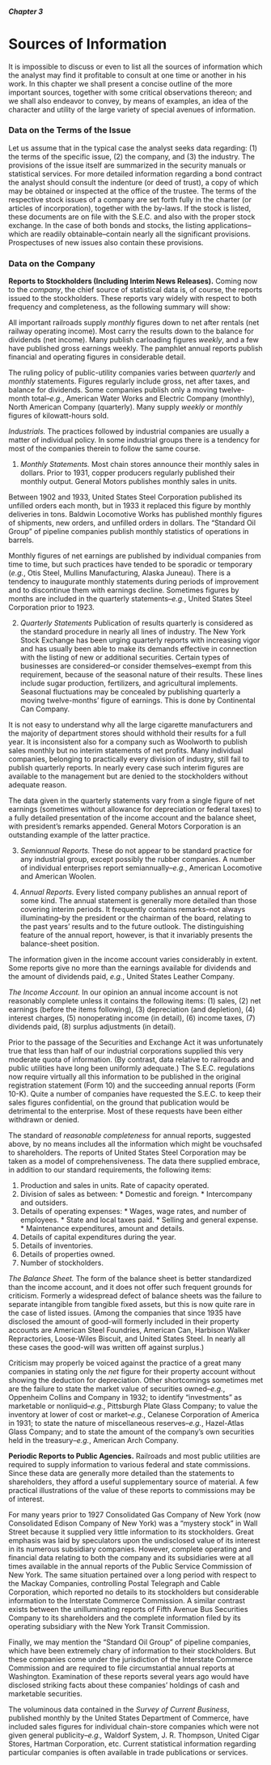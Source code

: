 ##### Chapter 3

# Sources of Information

It is impossible to discuss or even to list all the sources of information which the analyst may find it profitable to consult at one time or another in his work. In this chapter we shall present a concise outline of the more important sources, together with some critical observations thereon; and we shall also endeavor to convey, by means of examples, an idea of the character and utility of the large variety of special avenues of information.

### Data on the Terms of the Issue

Let us assume that in the typical case the analyst seeks data regarding: (1) the terms of the specific issue, (2) the company, and (3) the industry. The provisions of the issue itself are summarized in the security manuals or statistical services. For more detailed information regarding a bond contract the analyst should consult the indenture (or deed of trust), a copy of which may be obtained or inspected at the office of the trustee. The terms of the respective stock issues of a company are set forth fully in the charter (or articles of incorporation), together with the by-laws. If the stock is listed, these documents are on file with the S.E.C. and also with the proper stock exchange. In the case of both bonds and stocks, the listing applications–which are readily obtainable–contain nearly all the significant provisions. Prospectuses of new issues also contain these provisions.

### Data on the Company

**Reports to Stockholders (Including Interim News Releases).** Coming now to the *company*, the chief source of statistical data is, of course, the reports issued to the stockholders. These reports vary widely with respect to both frequency and completeness, as the following summary will show:

All important railroads supply *monthly* figures down to net after rentals (net railway operating income). Most carry the results down to the balance for dividends (net income). Many publish carloading figures *weekly*, and a few have published gross earnings weekly. The pamphlet annual reports publish financial and operating figures in considerable detail.

The ruling policy of public-utility companies varies between *quarterly* and *monthly* statements. Figures regularly include gross, net after taxes, and balance for dividends. Some companies publish only a moving twelve-month total–*e.g.*, American Water Works and Electric Company (monthly), North American Company (quarterly). Many supply *weekly* or *monthly* figures of kilowatt-hours sold.

*Industrials.* The practices followed by industrial companies are usually a matter of individual policy. In some industrial groups there is a tendency for most of the companies therein to follow the same course.

1. *Monthly Statements.* Most chain stores announce their monthly sales in dollars. Prior to 1931, copper producers regularly published their monthly output. General Motors publishes monthly sales in units.

Between 1902 and 1933, United States Steel Corporation published its unfilled orders each month, but in 1933 it replaced this figure by monthly deliveries in tons. Baldwin Locomotive Works has published monthly figures of shipments, new orders, and unfilled orders in dollars. The “Standard Oil Group” of pipeline companies publish monthly statistics of operations in barrels.

Monthly figures of net earnings are published by individual companies from time to time, but such practices have tended to be sporadic or temporary (*e.g.*, Otis Steel, Mullins Manufacturing, Alaska Juneau). There is a tendency to inaugurate monthly statements during periods of improvement and to discontinue them with earnings decline. Sometimes figures by months are included in the quarterly statements–*e.g.*, United States Steel Corporation prior to 1923.

2. *Quarterly Statements* Publication of results quarterly is considered as the standard procedure in nearly all lines of industry. The New York Stock Exchange has been urging quarterly reports with increasing vigor and has usually been able to make its demands effective in connection with the listing of new or additional securities. Certain types of businesses are considered–or consider themselves–exempt from this requirement, because of the seasonal nature of their results. These lines include sugar production, fertilizers, and agricultural implements. Seasonal fluctuations may be concealed by publishing quarterly a moving twelve-months’ figure of earnings. This is done by Continental Can Company.

It is not easy to understand why all the large cigarette manufacturers and the majority of department stores should withhold their results for a full year. It is inconsistent also for a company such as Woolworth to publish sales monthly but no interim statements of net profits. Many individual companies, belonging to practically every division of industry, still fail to publish quarterly reports. In nearly every case such interim figures are available to the management but are denied to the stockholders without adequate reason.

The data given in the quarterly statements vary from a single figure of net earnings (sometimes without allowance for depreciation or federal taxes) to a fully detailed presentation of the income account and the balance sheet, with president’s remarks appended. General Motors Corporation is an outstanding example of the latter practice.

3. *Semiannual Reports.* These do not appear to be standard practice for any industrial group, except possibly the rubber companies. A number of individual enterprises report semiannually–*e.g.*, American Locomotive and American Woolen.

4. *Annual Reports.* Every listed company publishes an annual report of some kind. The annual statement is generally more detailed than those covering interim periods. It frequently contains remarks–not always illuminating–by the president or the chairman of the board, relating to the past years’ results and to the future outlook. The distinguishing feature of the annual report, however, is that it invariably presents the balance-sheet position.

The information given in the income account varies considerably in extent. Some reports give no more than the earnings available for dividends and the amount of dividends paid, *e.g.*, United States Leather Company.

*The Income Account.* In our opinion an annual income account is not reasonably complete unless it contains the following items: (1) sales, (2) net earnings (before the items following), (3) depreciation (and depletion), (4) interest charges, (5) nonoperating income (in detail), (6) income taxes, (7) dividends paid, (8) surplus adjustments (in detail).

Prior to the passage of the Securities and Exchange Act it was unfortunately true that less than half of our industrial corporations supplied this very moderate quota of information. (By contrast, data relative to railroads and public utilities have long been uniformly adequate.) The S.E.C. regulations now require virtually all this information to be published in the original registration statement (Form 10) and the succeeding annual reports (Form 10-K). Quite a number of companies have requested the S.E.C. to keep their sales figures confidential, on the ground that publication would be detrimental to the enterprise. Most of these requests have been either withdrawn or denied.

The standard of *reasonable completeness* for annual reports, suggested above, by no means includes all the information which might be vouchsafed to shareholders. The reports of United States Steel Corporation may be taken as a model of comprehensiveness. The data there supplied embrace, in addition to our standard requirements, the following items:

  1. Production and sales in units. Rate of capacity operated.
  2. Division of sales as between:
    * Domestic and foreign.
    * Intercompany and outsiders.
  3. Details of operating expenses:
    * Wages, wage rates, and number of employees.
    * State and local taxes paid.
    * Selling and general expense.
    * Maintenance expenditures, amount and details.
  4. Details of capital expenditures during the year.
  5. Details of inventories.
  6. Details of properties owned.
  7. Number of stockholders.

 *The Balance Sheet.* The form of the balance sheet is better standardized than the income account, and it does not offer such frequent grounds for criticism. Formerly a widespread defect of balance sheets was the failure to separate intangible from tangible fixed assets, but this is now quite rare in the case of listed issues. (Among the companies that since 1935 have disclosed the amount of good-will formerly included in their property accounts are American Steel Foundries, American Can, Harbison Walker Repractories, Loose-Wiles Biscuit, and United States Steel. In nearly all these cases the good-will was written off against surplus.)

Criticism may properly be voiced against the practice of a great many companies in stating only the *net* figure for their property account without showing the deduction for depreciation. Other shortcomings sometimes met are the failure to state the market value of securities owned–*e.g.*, Oppenheim Collins and Company in 1932; to identify “investments” as marketable or nonliquid–*e.g.*, Pittsburgh Plate Glass Company; to value the inventory at lower of cost or market–*e.g.*, Celanese Corporation of America in 1931; to state the nature of miscellaneous reserves–*e.g.*, Hazel-Atlas Glass Company; and to state the amount of the company’s own securities held in the treasury–*e.g.*, American Arch Company.

**Periodic Reports to Public Agencies.** Railroads and most public utilities are required to supply information to various federal and state commissions. Since these data are generally more detailed than the statements to shareholders, they afford a useful supplementary source of material. A few practical illustrations of the value of these reports to commissions may be of interest.

For many years prior to 1927 Consolidated Gas Company of New York (now Consolidated Edison Company of New York) was a “mystery stock” in Wall Street because it supplied very little information to its stockholders. Great emphasis was laid by speculators upon the undisclosed value of its interest in its numerous subsidiary companies. However, complete operating and financial data relating to both the company and its subsidiaries were at all times available in the annual reports of the Public Service Commission of New York. The same situation pertained over a long period with respect to the Mackay Companies, controlling Postal Telegraph and Cable Corporation, which reported no details to its stockholders but considerable information to the Interstate Commerce Commission. A similar contrast exists between the unilluminating reports of Fifth Avenue Bus Securities Company to its shareholders and the complete information filed by its operating subsidiary with the New York Transit Commission.

Finally, we may mention the “Standard Oil Group” of pipeline companies, which have been extremely chary of information to their stockholders. But these companies come under the jurisdiction of the Interstate Commerce Commission and are required to file circumstantial annual reports at Washington. Examination of these reports several years ago would have disclosed striking facts about these companies’ holdings of cash and marketable securities.

The voluminous data contained in the *Survey of Current Business*, published monthly by the United States Department of Commerce, have included sales figures for individual chain-store companies which were not given general publicity–*e.g.,* Waldorf System, J. R. Thompson, United Cigar Stores, Hartman Corporation, etc. Current statistical information regarding particular companies is often available in trade publications or services.

